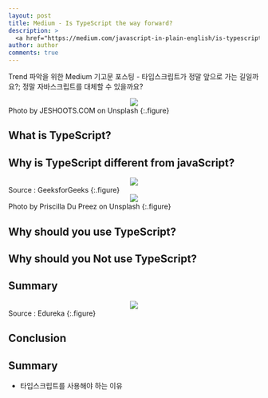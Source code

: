 ```yaml
---
layout: post
title: Medium - Is TypeScript the way forward?
description: >
  <a href="https://medium.com/javascript-in-plain-english/is-typescript-the-way-forward-659caa2cb10f"> 원문 - Mahdhi Rezvi</a>
author: author
comments: true
---
```


Trend 파악을 위한 Medium 기고문 포스팅 - 타입스크립트가 정말 앞으로 가는 길일까요?; 정말 자바스크립트를 대체할 수 있을까요?

<center>
<img src="https://miro.medium.com/max/5600/1*l556EAT1fDUMw1YixRBOJQ.jpeg"/>
</center>
Photo by JESHOOTS.COM on Unsplash
{:.figure}

## What is TypeScript?

## Why is TypeScript different from javaScript?

<center>
<img src="https://miro.medium.com/max/269/1*WWtnCNaeuOcY22ltY1xRlg.jpeg"/>
</center>
Source : GeeksforGeeks
{:.figure}

<center>
<img src="https://miro.medium.com/max/5472/1*J9g5H_2WPkR5w9wyC_b7MQ.jpeg"/>
</center>
Photo by Priscilla Du Preez on Unsplash
{:.figure}

## Why should you use TypeScript?

## Why should you Not use TypeScript?

## Summary

<center>
<img src="https://miro.medium.com/max/624/1*ku0PKqAPiy5ADNDhwXN4CQ.png"/>
</center>
Source : Edureka
{:.figure}

## Conclusion

## Summary
* 타입스크립트를 사용해야 하는 이유
